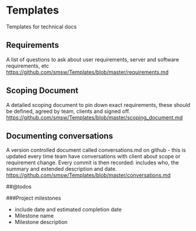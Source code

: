 Templates
=========

Templates for technical docs

## Requirements
A list of questions to ask about user requirements, server and software requirements, etc
https://github.com/smsw/Templates/blob/master/requirements.md

## Scoping Document
A detailed scoping document to pin down exact requirements, these should be defined, agreed by team, clients and signed off.
https://github.com/smsw/Templates/blob/master/scoping_document.md

## Documenting conversations
A version controlled document called conversations.md on github - this is updated every time team have conversations with client about scope or requirement change. Every commit is then recorded: includes who, the summary and extended description and date.
https://github.com/smsw/Templates/blob/master/conversations.md


##@todos

###Project milestones
- include date and estimated completion date
- Milestone name
- Milestone description
